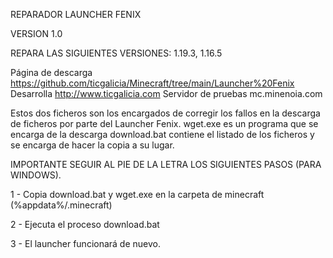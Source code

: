 REPARADOR LAUNCHER FENIX

VERSION 1.0

REPARA LAS SIGUIENTES VERSIONES: 1.19.3, 1.16.5

Página de descarga https://github.com/ticgalicia/Minecraft/tree/main/Launcher%20Fenix
Desarrolla http://www.ticgalicia.com
Servidor de pruebas mc.minenoia.com


Estos dos ficheros son los encargados de corregir los fallos en la descarga de ficheros por parte del Launcher Fenix.
wget.exe es un programa que se encarga de la descarga
download.bat contiene el listado de los ficheros y se encarga de hacer la copia a su lugar.

IMPORTANTE SEGUIR AL PIE DE LA LETRA LOS SIGUIENTES PASOS (PARA WINDOWS).

1 - Copia download.bat y wget.exe en la carpeta de minecraft (%appdata%/.minecraft)

2 - Ejecuta el proceso download.bat

3 - El launcher funcionará de nuevo.
